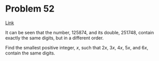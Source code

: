 # Problem 52

[Link](https://projecteuler.net/problem=52)

It can be seen that the number, $125874$, and its double, $251748$, contain exactly the same digits, but in a different order.

Find the smallest positive integer, $x$, such that $2x$, $3x$, $4x$, $5x$, and $6x$, contain the same digits.
